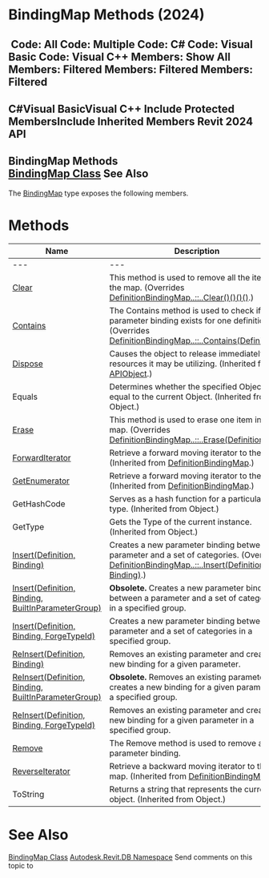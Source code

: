 # BindingMap Methods (2024)

﻿
 Code: All Code: Multiple Code: C# Code: Visual Basic Code: Visual C++  Members: Show All Members: Filtered Members: Filtered Members: Filtered   
---  
C#Visual BasicVisual C++
Include Protected MembersInclude Inherited Members
Revit 2024 API  
---  
BindingMap Methods  
[BindingMap Class](4ce777fb-ab30-6d15-d019-5b430223ac62.md "BindingMap Class") See Also  
---  
The [BindingMap](4ce777fb-ab30-6d15-d019-5b430223ac62.md "BindingMap Class") type exposes the following members.
# Methods
| Name | Description |
| --- | --- |
| --- | --- | --- |
| [Clear](0a9df754-4dc0-e5c0-b7f1-73bed8e4e192.md "Clear Method") | This method is used to remove all the items in the map. (Overrides [DefinitionBindingMap..::..Clear()()()()](dbeb3b98-1536-d791-f0e0-a8448c765f4c.md "Clear Method").) |
| [Contains](a69418d0-fb69-be09-7f6b-6dc1762dd36a.md "Contains Method") | The Contains method is used to check if the parameter binding exists for one definition.  (Overrides [DefinitionBindingMap..::..Contains(Definition)](c1e7d114-9bb7-9ed2-b919-a142b239b1d7.md "Contains Method").) |
| [Dispose](7c03212a-b587-1c89-3912-efea0d2619c5.md "Dispose Method") | Causes the object to release immediately any resources it may be utilizing. (Inherited from [APIObject](beb86ef5-39ad-3f0d-0cd9-0c929387a2bb.md "APIObject Class").) |
| Equals | Determines whether the specified Object is equal to the current Object. (Inherited from Object.) |
| [Erase](f60e2b2b-e720-07fe-e1a5-1fc2569c0ce3.md "Erase Method") | This method is used to erase one item in the map. (Overrides [DefinitionBindingMap..::..Erase(Definition)](fbc29ea7-aca2-9979-4acd-cb88c91b2cd9.md "Erase Method").) |
| [ForwardIterator](6a74cb96-740e-1b30-fbc0-91e45202e797.md "ForwardIterator Method") | Retrieve a forward moving iterator to the map. (Inherited from [DefinitionBindingMap](52e2ee94-bcca-9e23-e835-6e9621da6059.md "DefinitionBindingMap Class").) |
| [GetEnumerator](d1b49bd8-0f3e-26c6-5fcb-ea063222c430.md "GetEnumerator Method") | Retrieve a forward moving iterator to the map. (Inherited from [DefinitionBindingMap](52e2ee94-bcca-9e23-e835-6e9621da6059.md "DefinitionBindingMap Class").) |
| GetHashCode | Serves as a hash function for a particular type.  (Inherited from Object.) |
| GetType | Gets the Type of the current instance. (Inherited from Object.) |
| [Insert(Definition, Binding)](f2f95b7a-fc25-ac0e-31e3-0fc1b331f224.md "Insert Method \(Definition, Binding\)") | Creates a new parameter binding between a parameter and a set of categories. (Overrides [DefinitionBindingMap..::..Insert(Definition, Binding)](6fe6da26-4194-2d01-d1f1-a72d51422cc1.md "Insert Method").) |
| [Insert(Definition, Binding, BuiltInParameterGroup)](c3bed87a-956f-47c3-060c-0294c7ef43e7.md "Insert Method \(Definition, Binding, BuiltInParameterGroup\)") | **Obsolete.** Creates a new parameter binding between a parameter and a set of categories in a specified group. |
| [Insert(Definition, Binding, ForgeTypeId)](2619a727-57b9-26ed-6d5a-3316a2641fd0.md "Insert Method \(Definition, Binding, ForgeTypeId\)") | Creates a new parameter binding between a parameter and a set of categories in a specified group. |
| [ReInsert(Definition, Binding)](50ccd2e2-a484-e0a2-ef18-7ee552bf2e8a.md "ReInsert Method \(Definition, Binding\)") | Removes an existing parameter and creates a new binding for a given parameter. |
| [ReInsert(Definition, Binding, BuiltInParameterGroup)](7b613771-310d-6d89-4b69-475a68033f73.md "ReInsert Method \(Definition, Binding, BuiltInParameterGroup\)") | **Obsolete.** Removes an existing parameter and creates a new binding for a given parameter in a specified group. |
| [ReInsert(Definition, Binding, ForgeTypeId)](6dbdd2ef-e286-dc2a-8102-d6fbfef7e973.md "ReInsert Method \(Definition, Binding, ForgeTypeId\)") | Removes an existing parameter and creates a new binding for a given parameter in a specified group. |
| [Remove](37736c4d-f7ee-0223-82d8-f3103cf6be3f.md "Remove Method") | The Remove method is used to remove a parameter binding. |
| [ReverseIterator](69ed6e9c-1ece-49b9-5cd2-5b68b3f72aed.md "ReverseIterator Method") | Retrieve a backward moving iterator to the map. (Inherited from [DefinitionBindingMap](52e2ee94-bcca-9e23-e835-6e9621da6059.md "DefinitionBindingMap Class").) |
| ToString | Returns a string that represents the current object. (Inherited from Object.) |

# See Also
[BindingMap Class](4ce777fb-ab30-6d15-d019-5b430223ac62.md "BindingMap Class")
[Autodesk.Revit.DB Namespace](87546ba7-461b-c646-cbb1-2cb8f5bff8b2.md "Autodesk.Revit.DB Namespace")
Send comments on this topic to 